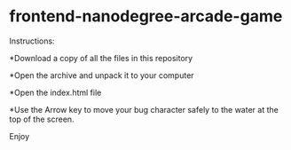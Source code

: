frontend-nanodegree-arcade-game
===============================

Instructions:

*Download a copy of all the files in this repository

*Open the archive and unpack it to your computer

*Open the index.html file 

*Use the Arrow key to move your bug character safely to the water at the top of the screen.

Enjoy
